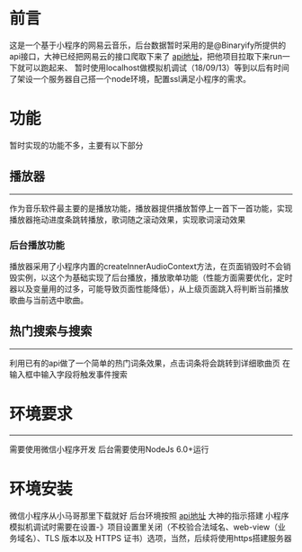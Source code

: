 # 前言
这是一个基于小程序的网易云音乐，后台数据暂时采用的是@Binaryify所提供的api接口，大神已经把网易云的接口爬取下来了 [api地址](https://github.com/Binaryify/NeteaseCloudMusicApi)，把他项目拉取下来run一下就可以跑起来、
暂时使用localhost做模拟机调试（18/09/13）等到以后有时间了架设一个服务器自己搭一个node环境，配置ssl满足小程序的需求。

# 功能
暂时实现的功能不多，主要有以下部分
## 播放器
------
作为音乐软件最主要的是播放功能，播放器提供播放暂停上一首下一首功能，实现播放器拖动进度条跳转播放，歌词随之滚动效果，实现歌词滚动效果
### 后台播放功能
播放器采用了小程序内置的createInnerAudioContext方法，在页面销毁时不会销毁实例，以这个为基础实现了后台播放，播放歌单功能（性能方面需要优化，定时器以及变量用的过多，可能导致页面性能降低），从上级页面跳入将判断当前播放歌曲与当前选中歌曲。

## 热门搜索与搜索
------
利用已有的api做了一个简单的热门词条效果，点击词条将会跳转到详细歌曲页
在输入框中输入字段将触发事件搜索

# 环境要求
---
需要使用微信小程序开发
后台需要使用NodeJs 6.0+运行

# 环境安装
微信小程序从小马哥那里下载就好
后台环境按照  [api地址](https://github.com/Binaryify/NeteaseCloudMusicApi) 大神的指示搭建
小程序模拟机调试时需要在设置-》项目设置里关闭（不校验合法域名、web-view（业务域名）、TLS 版本以及 HTTPS 证书）选项，当然，后续将使用https搭建服务器
